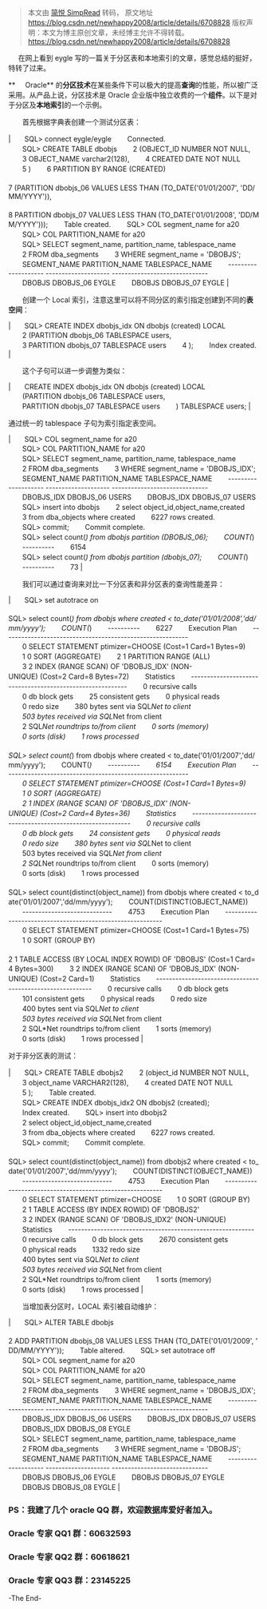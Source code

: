 > 本文由 [简悦 SimpRead](http://ksria.com/simpread/) 转码， 原文地址 https://blog.csdn.net/newhappy2008/article/details/6708828 版权声明：本文为博主原创文章，未经博主允许不得转载。 https://blog.csdn.net/newhappy2008/article/details/6708828 <link rel="stylesheet" href="https://csdnimg.cn/release/phoenix/template/css/ck_htmledit_views-d7e2a68c7c.css">

     在网上看到 eygle 写的一篇关于分区表和本地索引的文章，感觉总结的挺好，特转了过来。

**     Oracle** 的**分区技术**在某些条件下可以极大的提高**查询**的性能，所以被广泛采用。从产品上说，分区技术是 Oracle 企业版中独立收费的一个**组件**。以下是对于分区及**本地索引**的一个示例。

　　首先根据字典表创建一个测试分区表：

|       SQL> connect eygle/eygle
　　Connected.
　　SQL> CREATE TABLE dbobjs
　　2 (OBJECT_ID NUMBER NOT NULL,
　　3 OBJECT_NAME varchar2(128),
　　4 CREATED DATE NOT NULL
　　5 )
　　6 PARTITION BY RANGE (CREATED)
　　7 (PARTITION dbobjs_06 VALUES LESS THAN (TO_DATE('01/01/2007', 'DD/MM/YYYY')),
　　8 PARTITION dbobjs_07 VALUES LESS THAN (TO_DATE('01/01/2008', 'DD/MM/YYYY')));
　　Table created.
　　SQL> COL segment_name for a20
　　SQL> COL PARTITION_NAME for a20
　　SQL> SELECT segment_name, partition_name, tablespace_name
　　2 FROM dba_segments
　　3 WHERE segment_name = 'DBOBJS';
　　SEGMENT_NAME PARTITION_NAME TABLESPACE_NAME
　　-------------------- -------------------- ------------------------------
　　DBOBJS DBOBJS_06 EYGLE
　　DBOBJS DBOBJS_07 EYGLE |

　　创建一个 Local 索引，注意这里可以将不同分区的索引指定创建到不同的**表空间**：

|       SQL> CREATE INDEX dbobjs_idx ON dbobjs (created) LOCAL
　　2 (PARTITION dbobjs_06 TABLESPACE users,
　　3 PARTITION dbobjs_07 TABLESPACE users
　　4 );
　　Index created. |

　　这个子句可以进一步调整为类似：

|       CREATE INDEX dbobjs_idx ON dbobjs (created) LOCAL
　　(PARTITION dbobjs_06 TABLESPACE users,
　　PARTITION dbobjs_07 TABLESPACE users
　　) TABLESPACE users; |

通过统一的 tablespace 子句为索引指定表空间。

|       SQL> COL segment_name for a20
　　SQL> COL PARTITION_NAME for a20
　　SQL> SELECT segment_name, partition_name, tablespace_name
　　2 FROM dba_segments
　　3 WHERE segment_name = 'DBOBJS_IDX';
　　SEGMENT_NAME PARTITION_NAME TABLESPACE_NAME
　　-------------------- -------------------- ------------------------------
　　DBOBJS_IDX DBOBJS_06 USERS
　　DBOBJS_IDX DBOBJS_07 USERS
　　SQL> insert into dbobjs
　　2 select object_id,object_name,created
　　3 from dba_objects where created
　　6227 rows created.
　　SQL> commit;
　　Commit complete.
　　SQL> select count(*) from dbobjs partition (DBOBJS_06);
　　COUNT(*)
　　----------
　　6154
　　SQL> select count(*) from dbobjs partition (dbobjs_07);
　　COUNT(*)
　　----------
　　73 |

　　我们可以通过查询来对比一下分区表和非分区表的查询性能差异：

|       SQL> set autotrace on
　　SQL> select count(*) from dbobjs where created < to_date('01/01/2008','dd/mm/yyyy');
　　COUNT(*)
　　----------
　　6227
　　Execution Plan
　　----------------------------------------------------------
　　0 SELECT STATEMENT ptimizer=CHOOSE (Cost=1 Card=1 Bytes=9)
　　1 0 SORT (AGGREGATE)
　　2 1 PARTITION RANGE (ALL)
　　3 2 INDEX (RANGE SCAN) OF 'DBOBJS_IDX' (NON-UNIQUE) (Cost=2 Card=8 Bytes=72)
　　Statistics
　　----------------------------------------------------------
　　0 recursive calls
　　0 db block gets
　　25 consistent gets
　　0 physical reads
　　0 redo size
　　380 bytes sent via SQL*Net to client
　　503 bytes received via SQL*Net from client
　　2 SQL*Net roundtrips to/from client
　　0 sorts (memory)
　　0 sorts (disk)
　　1 rows processed
　　SQL> select count(*) from dbobjs where created < to_date('01/01/2007','dd/mm/yyyy');
　　COUNT(*)
　　----------
　　6154
　　Execution Plan
　　----------------------------------------------------------
　　0 SELECT STATEMENT ptimizer=CHOOSE (Cost=1 Card=1 Bytes=9)
　　1 0 SORT (AGGREGATE)
　　2 1 INDEX (RANGE SCAN) OF 'DBOBJS_IDX' (NON-UNIQUE) (Cost=2 Card=4 Bytes=36)
　　Statistics
　　----------------------------------------------------------
　　0 recursive calls
　　0 db block gets
　　24 consistent gets
　　0 physical reads
　　0 redo size
　　380 bytes sent via SQL*Net to client
　　503 bytes received via SQL*Net from client
　　2 SQL*Net roundtrips to/from client
　　0 sorts (memory)
　　0 sorts (disk)
　　1 rows processed
　　SQL> select count(distinct(object_name)) from dbobjs where created < to_date('01/01/2007','dd/mm/yyyy');
　　COUNT(DISTINCT(OBJECT_NAME))
　　----------------------------
　　4753
　　Execution Plan
　　----------------------------------------------------------
　　0 SELECT STATEMENT ptimizer=CHOOSE (Cost=1 Card=1 Bytes=75)
　　1 0 SORT (GROUP BY)
　　2 1 TABLE ACCESS (BY LOCAL INDEX ROWID) OF 'DBOBJS' (Cost=1 Card=4 Bytes=300)
　　3 2 INDEX (RANGE SCAN) OF 'DBOBJS_IDX' (NON-UNIQUE) (Cost=2 Card=1)
　　Statistics
　　----------------------------------------------------------
　　0 recursive calls
　　0 db block gets
　　101 consistent gets
　　0 physical reads
　　0 redo size
　　400 bytes sent via SQL*Net to client
　　503 bytes received via SQL*Net from client
　　2 SQL*Net roundtrips to/from client
　　1 sorts (memory)
　　0 sorts (disk)
　　1 rows processed |

对于非分区表的测试：

|       SQL> CREATE TABLE dbobjs2
　　2 (object_id NUMBER NOT NULL,
　　3 object_name VARCHAR2(128),
　　4 created DATE NOT NULL
　　5 );
　　Table created.
　　SQL> CREATE INDEX dbobjs_idx2 ON dbobjs2 (created);
　　Index created.
　　SQL> insert into dbobjs2
　　2 select object_id,object_name,created
　　3 from dba_objects where created
　　6227 rows created.
　　SQL> commit;
　　Commit complete.
　　SQL> select count(distinct(object_name)) from dbobjs2 where created < to_date('01/01/2007','dd/mm/yyyy');
　　COUNT(DISTINCT(OBJECT_NAME))
　　----------------------------
　　4753
　　Execution Plan
　　----------------------------------------------------------
　　0 SELECT STATEMENT ptimizer=CHOOSE
　　1 0 SORT (GROUP BY)
　　2 1 TABLE ACCESS (BY INDEX ROWID) OF 'DBOBJS2'
　　3 2 INDEX (RANGE SCAN) OF 'DBOBJS_IDX2' (NON-UNIQUE)
　　Statistics
　　----------------------------------------------------------
　　0 recursive calls
　　0 db block gets
　　2670 consistent gets
　　0 physical reads
　　1332 redo size
　　400 bytes sent via SQL*Net to client
　　503 bytes received via SQL*Net from client
　　2 SQL*Net roundtrips to/from client
　　1 sorts (memory)
　　0 sorts (disk)
　　1 rows processed |

　　当增加表分区时，LOCAL 索引被自动维护：

|       SQL> ALTER TABLE dbobjs
　　2 ADD PARTITION dbobjs_08 VALUES LESS THAN (TO_DATE('01/01/2009', 'DD/MM/YYYY'));
　　Table altered.
　　SQL> set autotrace off
　　SQL> COL segment_name for a20
　　SQL> COL PARTITION_NAME for a20
　　SQL> SELECT segment_name, partition_name, tablespace_name
　　2 FROM dba_segments
　　3 WHERE segment_name = 'DBOBJS_IDX';
　　SEGMENT_NAME PARTITION_NAME TABLESPACE_NAME
　　-------------------- -------------------- ------------------------------
　　DBOBJS_IDX DBOBJS_06 USERS
　　DBOBJS_IDX DBOBJS_07 USERS
　　DBOBJS_IDX DBOBJS_08 EYGLE
　　SQL> SELECT segment_name, partition_name, tablespace_name
　　2 FROM dba_segments
　　3 WHERE segment_name = 'DBOBJS';
　　SEGMENT_NAME PARTITION_NAME TABLESPACE_NAME
　　-------------------- -------------------- ------------------------------
　　DBOBJS DBOBJS_06 EYGLE
　　DBOBJS DBOBJS_07 EYGLE
　　DBOBJS DBOBJS_08 EYGLE |

### <a></a>PS：我建了几个 oracle QQ 群，欢迎数据库爱好者加入。

### <a></a>Oracle 专家 QQ1 群：60632593    

### <a></a>Oracle 专家 QQ2 群：60618621     

### <a></a>Oracle 专家 QQ3 群：23145225

-The End-